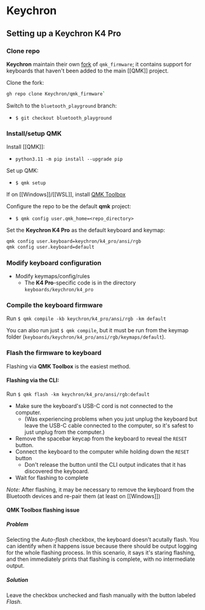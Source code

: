 # Keychron

## Setting up a Keychron K4 Pro

### Clone repo

**Keychron** maintain their own [fork](https://github.com/Keychron/qmk_firmware/) of `qmk_firmware`; it contains support for keyboards that haven't been added to the main [[QMK]] project.

Clone the fork:

```bash
gh repo clone Keychron/qmk_firmware`
```

Switch to the `bluetooth_playground` branch:

- `$ git checkout bluetooth_playground`

### Install/setup QMK

Install [[QMK]]:

- `python3.11 -m pip install --upgrade pip`

Set up QMK:

- `$ qmk setup`

If on [[Windows]]/[[WSL]], install [QMK Toolbox](https://github.com/qmk/qmk_toolbox)

Configure the repo to be the default **qmk** project:

- `$ qmk config user.qmk_home=<repo_directory>`

Set the **Keychron K4 Pro** as the default keyboard and keymap:

  ```bash
  qmk config user.keyboard=keychron/k4_pro/ansi/rgb
  qmk config user.keyboard=default
  ```

### Modify keyboard configuration

- Modify keymaps/config/rules
  - The **K4 Pro**-specific code is in the directory `keyboards/keychron/k4_pro`

### Compile the keyboard firmware

Run `$ qmk compile -kb keychron/k4_pro/ansi/rgb -km default`

You can also run just `$ qmk compile`, but it must be run from the keymap folder (`keyboards/keychron/k4_pro/ansi/rgb/keymaps/default`).

### Flash the firmware to keyboard

Flashing via **QMK Toolbox** is the easiest method.

#### Flashing via the CLI:

Run `$ qmk flash -km keychron/k4_pro/ansi/rgb:default`

- Make sure the keyboard's USB-C cord is not connected to the computer.
  - (Was experiencing problems when you just unplug the keyboard but leave the USB-C cable connected to the computer, so it's safest to just unplug from the computer.)
- Remove the spacebar keycap from the keyboard to reveal the `RESET` button.
- Connect the keyboard to the computer while holding down the `RESET` button
  - Don't release the button until the CLI output indicates that it has discovered the keyboard.
- Wait for flashing to complete

_Note:_ After flashing, it may be necessary to remove the keyboard from the Bluetooth devices and re-pair them (at least
on [[Windows]])

#### **QMK Toolbox** flashing issue

##### Problem

Selecting the _Auto-flash_ checkbox, the keyboard doesn't acutally flash. You can identify when it happens issue because
there should be output logging for the whole flashing process. In this scenario, it says it's staring flashing, and then
immediately prints that flashing is complete, with no intermediate output.

##### Solution

Leave the checkbox unchecked and flash manually with the button labeled _Flash_.
